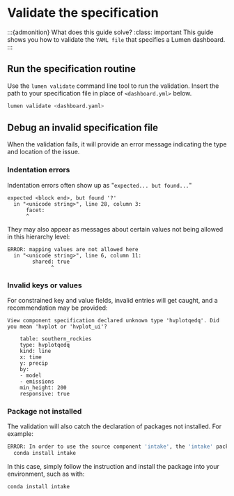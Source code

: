 # Validate the specification

:::{admonition} What does this guide solve?
:class: important
This guide shows you how to validate the `YAML file` that specifies a Lumen dashboard.
:::

## Run the specification routine
Use the `lumen validate` command line tool to run the validation. Insert the path to your specification file in place of `<dashboard.yml>` below.

```bash
lumen validate <dashboard.yaml>
```

## Debug an invalid specification file
When the validation fails, it will provide an error message indicating the type and location of the issue.

### Indentation errors
Indentation errors often show up as "`expected... but found...`"

```python-traceback
expected <block end>, but found '?'
  in "<unicode string>", line 28, column 3:
      facet:
      ^
```

They may also appear as messages about certain values not being allowed in this hierarchy level:
```python-traceback
ERROR: mapping values are not allowed here
  in "<unicode string>", line 6, column 11:
        shared: true
              ^
```

### Invalid keys or values

For constrained key and value fields, invalid entries will get caught, and a recommendation may be provided:

```python-traceback
View component specification declared unknown type 'hvplotqedq'. Did you mean 'hvplot or 'hvplot_ui'?

    table: southern_rockies
    type: hvplotqedq
    kind: line
    x: time
    y: precip
    by:
    - model
    - emissions
    min_height: 200
    responsive: true
```

### Package not installed
The validation will also catch the declaration of packages not installed. For example:

```bash
ERROR: In order to use the source component 'intake', the 'intake' package must be installed. It can be installed with:
  conda install intake
```

In this case, simply follow the instruction and install the package into your environment, such as with:

```bash
conda install intake
```
